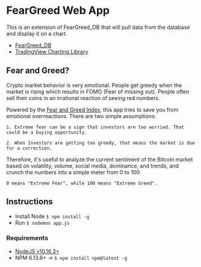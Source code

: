 # FearGreed Web App

This is an extension of FearGreed_DB that will pull data from the database and display it on a chart.

- [FearGreed_DB](https://github.com/vobos2/FearGreed_DB)
- [TradingView Charting Library](https://github.com/tradingview/lightweight-charts)

## Fear and Greed?

Crypto market behavior is very emotional. People get greedy when the market is rising which results in FOMO (Fear of missing out). People often sell their coins in an irrational reaction of seeing red numbers. 

Powered by the [Fear and Greed Index](https://alternative.me/crypto/fear-and-greed-index/), this app tries to save you from emotional overreactions. There are two simple assumptions:

    1. Extreme fear can be a sign that investors are too worried. That could be a buying opportunity.
     
    2. When Investors are getting too greedy, that means the market is due for a correction.

Therefore, it's useful to analyze the current sentiment of the Bitcoin market based on volatility, volume, social media, dominance, and trends,  and crunch the numbers into a simple meter from 0 to 100. 
    
    0 means "Extreme Fear", while 100 means "Extreme Greed".

## Instructions

- Install Node
    `$ npm install -g`
- Run
    `$ nodemon app.js`
 
### Requirements
- [NodeJS v10.16.3+](https://nodejs.org/en/)
- NPM 6.13.6+ -> 
`$ npm install npm@latest -g`
